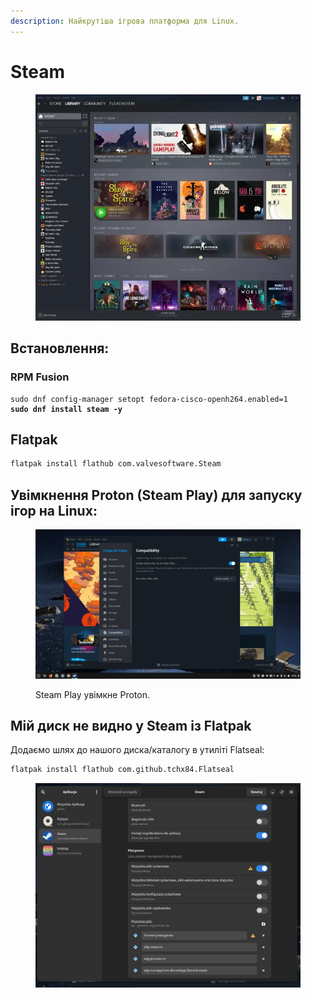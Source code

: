 ```yaml
---
description: Найкрутіша ігрова платформа для Linux.
---
```


# Steam

<figure><img src="../../.gitbook/assets/obraz (13).png" alt=""><figcaption></figcaption></figure>

## Встановлення:

### RPM Fusion

<pre class="language-bash"><code class="lang-bash">sudo dnf config-manager setopt fedora-cisco-openh264.enabled=1
<strong>sudo dnf install steam -y
</strong></code></pre>

## Flatpak

```bash
flatpak install flathub com.valvesoftware.Steam
```

## Увімкнення Proton (Steam Play) для запуску ігор на Linux:

<figure><img src="../../.gitbook/assets/obraz.png" alt=""><figcaption><p>Steam Play увімкне Proton.</p></figcaption></figure>

## Мій диск не видно у Steam із Flatpak

Додаємо шлях до нашого диска/каталогу в утиліті Flatseal:

```bash
flatpak install flathub com.github.tchx84.Flatseal
```

<figure><img src="../../.gitbook/assets/obraz (21).png" alt=""><figcaption></figcaption></figure>

